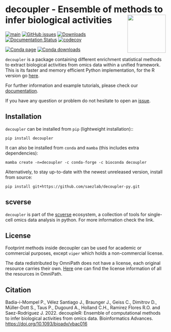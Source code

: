 # decoupler - Ensemble of methods to infer biological activities <img src="https://github.com/saezlab/decoupleR/blob/master/inst/figures/logo.svg?raw=1" align="right" width="120" class="no-scaled-link" />
<!-- badges: start -->
[![main](https://github.com/saezlab/decoupler-py/actions/workflows/main.yml/badge.svg)](https://github.com/saezlab/decoupler-py/actions)
[![GitHub issues](https://img.shields.io/github/issues/saezlab/decoupler-py.svg)](https://github.com/saezlab/decoupler-py/issues/)
[![Downloads](https://static.pepy.tech/badge/decoupler)](https://pepy.tech/project/decoupler)
[![Documentation Status](https://readthedocs.org/projects/decoupler-py/badge/?version=latest)](https://decoupler-py.readthedocs.io/en/latest/?badge=latest)
[![codecov](https://codecov.io/gh/saezlab/decoupler-py/branch/main/graph/badge.svg?token=TM0P29KKN5)](https://codecov.io/gh/saezlab/decoupler-py)

[![Conda page](https://anaconda.org/bioconda/decoupler/badges/version.svg)](https://anaconda.org/bioconda/decoupler)
[![Conda downloads](https://anaconda.org/bioconda/decoupler/badges/downloads.svg)](https://anaconda.org/bioconda/decoupler)
<!-- badges: end -->

`decoupler` is a package containing different enrichment statistical methods to extract biological activities from omics data within a unified framework.
This is its faster and memory efficient Python implementation, for the R version go [here](https://github.com/saezlab/decoupleR).

For further information and example tutorials, please check our [documentation](https://decoupler-py.readthedocs.io/en/latest/index.html).

If you have any question or problem do not hesitate to open an [issue](https://github.com/saezlab/decoupler-py/issues).

## Installation

`decoupler` can be installed from `pip` (lightweight installation)::
```
pip install decoupler
```

It can also be installed from `conda` and `mamba` (this includes extra dependencies):
```
mamba create -n=decoupler -c conda-forge -c bioconda decoupler
```

Alternatively, to stay up-to-date with the newest unreleased version, install from source: 
```
pip install git+https://github.com/saezlab/decoupler-py.git
```

## scverse
`decoupler` is part of the [scverse](https://scverse.org) ecosystem, a collection of tools for single-cell omics data analysis in python.
For more information check the link.

## License
Footprint methods inside decoupler can be used for academic or commercial purposes, except `viper` which holds a non-commercial license. 

The data redistributed by OmniPath does not have a license, each original resource carries their own. 
[Here](https://omnipathdb.org/info) one can find the license information of all the resources in OmniPath.

## Citation

Badia-i-Mompel P., Vélez Santiago J., Braunger J., Geiss C., Dimitrov D.,
Müller-Dott S., Taus P., Dugourd A., Holland C.H., Ramirez Flores R.O.
and Saez-Rodriguez J. 2022. decoupleR: Ensemble of computational methods
to infer biological activities from omics data. Bioinformatics Advances.
<https://doi.org/10.1093/bioadv/vbac016>
